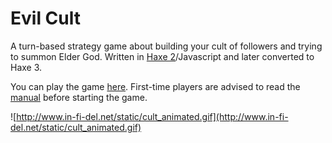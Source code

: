 # Evil Cult

A turn-based strategy game about building your cult of followers and trying to summon Elder God. Written in [Haxe 2](http://haxe.org)/Javascript and later converted to Haxe 3.

You can play the game [here](http://www.in-fi-del.net/static/cult/index.html). First-time players are advised to read the [manual](https://github.com/infidel-/cult/wiki/Manual) before starting the game.

![http://www.in-fi-del.net/static/cult_animated.gif](http://www.in-fi-del.net/static/cult_animated.gif)
